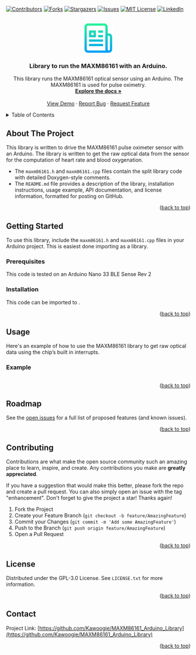 <!-- Improved compatibility of back to top link: See: https://github.com/othneildrew/Best-README-Template/pull/73 -->
<a name="readme-top"></a>
<!-- -->



<!-- PROJECT SHIELDS -->
<!--
*** I'm using markdown "reference style" links for readability.
*** Reference links are enclosed in brackets [ ] instead of parentheses ( ).
*** See the bottom of this document for the declaration of the reference variables
*** for contributors-url, forks-url, etc. This is an optional, concise syntax you may use.
*** https://www.markdownguide.org/basic-syntax/#reference-style-links
-->
[![Contributors][contributors-shield]][contributors-url]
[![Forks][forks-shield]][forks-url]
[![Stargazers][stars-shield]][stars-url]
[![Issues][issues-shield]][issues-url]
[![MIT License][license-shield]][license-url]
[![LinkedIn][linkedin-shield]][linkedin-url]



<!-- PROJECT LOGO -->
<br />
<div align="center">
  <a href="https://github.com/Kawoogie/MAXM86161_Arduino_Library">
    <img src="images/logo.png" alt="Logo" width="80" height="80">
  </a>

<h3 align="center">Library to run the MAXM86161 with an Arduino.</h3>

  <p align="center">
    This library runs the MAXM86161 optical sensor using an Arduino. The MAXM86161 is used for pulse oximetry.
    <br />
    <a href="https://github.com/Kawoogie/MAXM86161_Arduino_Library"><strong>Explore the docs »</strong></a>
    <br />
    <br />
    <a href="https://github.com/Kawoogie/MAXM86161_Arduino_Library">View Demo</a>
    ·
    <a href="https://github.com/Kawoogie/MAXM86161_Arduino_Library/issues">Report Bug</a>
    ·
    <a href="https://github.com/Kawoogie/MAXM86161_Arduino_Library/issues">Request Feature</a>
  </p>
</div>



<!-- TABLE OF CONTENTS -->
<details>
  <summary>Table of Contents</summary>
  <ol>
    <li>
      <a href="#about-the-project">About The Project</a>
      <ul>
        </ul>
    </li>
    <li>
      <a href="#getting-started">Getting Started</a>
      <ul>
        <li><a href="#prerequisites">Prerequisites</a></li>
        <li><a href="#installation">Installation</a></li>
      </ul>
    </li>
    <li><a href="#usage">Usage</a></li>
    <li><a href="#roadmap">Roadmap</a></li>
    <li><a href="#contributing">Contributing</a></li>
    <li><a href="#license">License</a></li>
    <li><a href="#contact">Contact</a></li>    
  </ol>
</details>



<!-- ABOUT THE PROJECT -->
## About The Project
This library is written to drive the MAXM86161 pulse oximeter sensor with an Arduino. The library is written to get the raw optical data from the sensor for the computation of heart rate and blood oxygenation.

- The `maxm86161.h` and `maxm86161.cpp` files contain the split library code with detailed Doxygen-style comments. 
- The `README.md` file provides a description of the library, installation instructions, usage example, API documentation, and license information, formatted for posting on GitHub.
<p align="right">(<a href="#readme-top">back to top</a>)</p>




<!-- GETTING STARTED -->
## Getting Started

To use this library, include the `maxm86161.h` and `maxm86161.cpp` files in your Arduino project. This is easiest done importing as a library.

### Prerequisites
This code is tested on an Arduino Nano 33 BLE Sense Rev 2
  

### Installation
This code can be imported to
.



<p align="right">(<a href="#readme-top">back to top</a>)</p>

  


<!-- USAGE EXAMPLES -->
## Usage
Here's an example of how to use the MAXM86161 library to get raw optical data using the chip’s built in interrupts. 
### Example 
```cpp #include "mbed.h" #include "DebounceIntrptLib.h" // LED to indicate the state DigitalOut led(LED1); // Function to toggle the LED void toggle_led() { led = !led; } // Create debounce instance for P5_7 with a debounce time of 50 ms DebounceLib debounce(P5_7, 50, toggle_led); int main() { // Initially turn off the LED led = 0; // Main loop does nothing, as all work is done in interrupts while (true) { ThisThread::sleep_for(1000ms); // Sleep to reduce CPU usage } }
```
<p align="right">(<a href="#readme-top">back to top</a>)</p>



<!-- ROADMAP -->
## Roadmap

See the [open issues](https://github.com/Kawoogie/MAXM86161_Arduino_Library/issues) for a full list of proposed features (and known issues).

<p align="right">(<a href="#readme-top">back to top</a>)</p>



<!-- CONTRIBUTING -->
## Contributing

Contributions are what make the open source community such an amazing place to learn, inspire, and create. Any contributions you make are **greatly appreciated**.

If you have a suggestion that would make this better, please fork the repo and create a pull request. You can also simply open an issue with the tag "enhancement".
Don't forget to give the project a star! Thanks again!

1. Fork the Project
2. Create your Feature Branch (`git checkout -b feature/AmazingFeature`)
3. Commit your Changes (`git commit -m 'Add some AmazingFeature'`)
4. Push to the Branch (`git push origin feature/AmazingFeature`)
5. Open a Pull Request

<p align="right">(<a href="#readme-top">back to top</a>)</p>



<!-- LICENSE -->
## License

Distributed under the GPL-3.0 License. See `LICENSE.txt` for more information.

<p align="right">(<a href="#readme-top">back to top</a>)</p>



<!-- CONTACT -->
## Contact
Project Link: [https://github.com/Kawoogie/MAXM86161_Arduino_Library](https://github.com/Kawoogie/MAXM86161_Arduino_Library)

<p align="right">(<a href="#readme-top">back to top</a>)</p>






<!-- MARKDOWN LINKS & IMAGES -->
<!-- https://www.markdownguide.org/basic-syntax/#reference-style-links -->
[contributors-shield]: https://img.shields.io/github/contributors/Kawoogie/MAXM86161_Arduino_Library.svg?style=for-the-badge
[contributors-url]: https://github.com/Kawoogie/MAXM86161_Arduino_Library/graphs/contributors
[forks-shield]: https://img.shields.io/github/forks/Kawoogie/MAXM86161_Arduino_Library.svg?style=for-the-badge
[forks-url]: https://github.com/Kawoogie/MAXM86161_Arduino_Library/network/members
[stars-shield]: https://img.shields.io/github/stars/Kawoogie/MAXM86161_Arduino_Library.svg?style=for-the-badge
[stars-url]: https://github.com/Kawoogie/MAXM86161_Arduino_Library/stargazers
[issues-shield]: https://img.shields.io/github/issues/Kawoogie/MAXM86161_Arduino_Library.svg?style=for-the-badge
[issues-url]: https://github.com/Kawoogie/MAXM86161_Arduino_Library/issues
[license-shield]: https://img.shields.io/github/license/Kawoogie/MAXM86161_Arduino_Library.svg?style=for-the-badge
[license-url]: https://github.com/Kawoogie/MAXM86161_Arduino_Library/blob/master/LICENSE.txt
[linkedin-shield]: https://img.shields.io/badge/-LinkedIn-black.svg?style=for-the-badge&logo=linkedin&colorB=555
[linkedin-url]: https://linkedin.com/in/lee-sikstrom-a6472a113
[product-screenshot]: images/screenshot.png
[Next.js]: https://img.shields.io/badge/next.js-000000?style=for-the-badge&logo=nextdotjs&logoColor=white
[Next-url]: https://nextjs.org/
[React.js]: https://img.shields.io/badge/React-20232A?style=for-the-badge&logo=react&logoColor=61DAFB
[React-url]: https://reactjs.org/
[Vue.js]: https://img.shields.io/badge/Vue.js-35495E?style=for-the-badge&logo=vuedotjs&logoColor=4FC08D
[Vue-url]: https://vuejs.org/
[Angular.io]: https://img.shields.io/badge/Angular-DD0031?style=for-the-badge&logo=angular&logoColor=white
[Angular-url]: https://angular.io/
[Svelte.dev]: https://img.shields.io/badge/Svelte-4A4A55?style=for-the-badge&logo=svelte&logoColor=FF3E00
[Svelte-url]: https://svelte.dev/
[Laravel.com]: https://img.shields.io/badge/Laravel-FF2D20?style=for-the-badge&logo=laravel&logoColor=white
[Laravel-url]: https://laravel.com
[Bootstrap.com]: https://img.shields.io/badge/Bootstrap-563D7C?style=for-the-badge&logo=bootstrap&logoColor=white
[Bootstrap-url]: https://getbootstrap.com
[JQuery.com]: https://img.shields.io/badge/jQuery-0769AD?style=for-the-badge&logo=jquery&logoColor=white
[JQuery-url]: https://jquery.com
